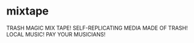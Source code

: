 # mixtape
TRASH MAGIC MIX TAPE! SELF-REPLICATING MEDIA MADE OF TRASH! LOCAL MUSIC!  PAY YOUR MUSICIANS!

